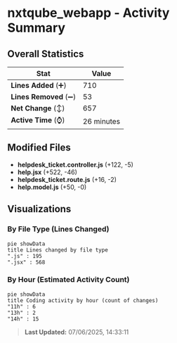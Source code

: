 # nxtqube_webapp - Activity Summary 

## Overall Statistics

| Stat                   | Value                                                             |
| ---------------------- | ----------------------------------------------------------------- |
| **Lines Added** (➕)   | 710                                          |
| **Lines Removed** (➖) | 53                                        |
| **Net Change** (↕)    | 657                |
| **Active Time** (⌚)   | 26 minutes |


## Modified Files
- **helpdesk_ticket.controller.js** (+122, -5)
- **help.jsx** (+522, -46)
- **helpdesk_ticket.route.js** (+16, -2)
- **help.model.js** (+50, -0)

## Visualizations

### By File Type (Lines Changed)

```mermaid
pie showData
title Lines changed by file type
".js" : 195
".jsx" : 568
```

### By Hour (Estimated Activity Count)

```mermaid
pie showData
title Coding activity by hour (count of changes)
"11h" : 6
"13h" : 2
"14h" : 15
```


> **Last Updated:** 07/06/2025, 14:33:11